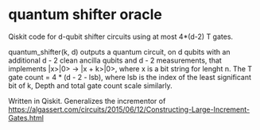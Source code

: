# quantum shifter oracle
Qiskit code for d-qubit shifter circuits using at most 4*(d-2) T gates.

quantum_shifter(k, d) outputs a quantum circuit, on d qubits with an additional d - 2 clean ancilla qubits and d - 2 measurements, that implements |x>|0> -> |x + k>|0>, where x is a bit string for lenght n. The T gate count = 4 * (d - 2 - lsb), where lsb is the index of the least significant bit of k, Depth and total gate count scale similarly.

Written in Qiskit. Generalizes the incrementor of https://algassert.com/circuits/2015/06/12/Constructing-Large-Increment-Gates.html
